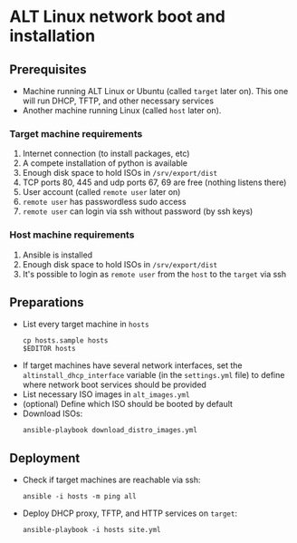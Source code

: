 # ALT Linux network boot and installation

## Prerequisites

* Machine running ALT Linux or Ubuntu (called `target` later on). This one will run DHCP, TFTP, and other necessary services
* Another machine running Linux (called `host` later on).

### Target machine requirements

1. Internet connection (to install packages, etc)
2. A compete installation of python is available
3. Enough disk space to hold ISOs in `/srv/export/dist`
4. TCP ports 80, 445 and udp ports 67, 69 are free (nothing listens there)
5. User account (called `remote user` later on)
6. `remote user` has passwordless sudo access
7. `remote user` can login via ssh without password (by ssh keys)

### Host machine requirements

1. Ansible is installed
2. Enough disk space to hold ISOs in `/srv/export/dist`
3. It's possible to login as `remote user` from the `host` to the `target` via ssh


## Preparations

* List every target machine in `hosts`
  ```
  cp hosts.sample hosts
  $EDITOR hosts
  ```
* If target machines have several network interfaces, set the
  `altinstall_dhcp_interface` variable (in the `settings.yml` file)
  to define where network boot services should be provided
* List necessary ISO images in `alt_images.yml`
* (optional) Define which ISO should be booted by default
* Download ISOs:
  ```
  ansible-playbook download_distro_images.yml
  ```

## Deployment

* Check if target machines are reachable via ssh:
  ```
  ansible -i hosts -m ping all
  ```

* Deploy DHCP proxy, TFTP, and HTTP services on `target`:
  ```
  ansible-playbook -i hosts site.yml
  ```
